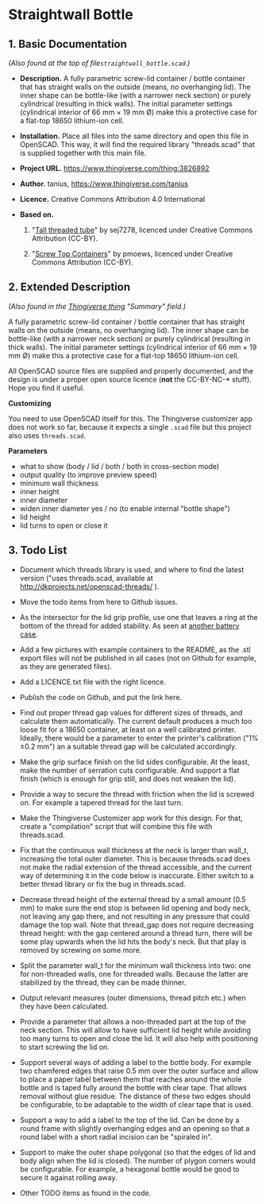 # Straightwall Bottle


## 1. Basic Documentation

*(Also found at the top of file`straightwall_bottle.scad`.)*

* **Description.** A fully parametric screw-lid container / bottle container that has straight walls on the outside (means, no overhanging lid). The inner shape can be bottle-like (with a narrower neck section) or purely cylindrical (resulting in thick walls). The initial parameter settings (cylindrical interior of 66 mm × 19 mm Ø) make this a protective case for a flat-top 18650 lithium-ion cell.

* **Installation.** Place all files into the same directory and open this file in OpenSCAD. This way, it will find the required library "threads.scad" that is supplied together with this main file.

* **Project URL.** https://www.thingiverse.com/thing:3826892

* **Author.** tanius, https://www.thingiverse.com/tanius

* **Licence.** Creative Commons Attribution 4.0 International

* **Based on.**

    1. "[Tall threaded tube](http://www.thingiverse.com/thing:2175003)" by sej7278, licenced under Creative Commons Attribution (CC-BY).
    
    2. "[Screw Top Containers](https://www.thingiverse.com/thing:455426)" by pmoews, licenced under Creative Commons Attribution (CC-BY).


## 2. Extended Description

*(Also found in the [Thingiverse thing](https://www.thingiverse.com/thing:3826892) "Summary" field.)*

A fully parametric screw-lid container / bottle container that has straight walls on the outside (means, no overhanging lid). The inner shape can be bottle-like (with a narrower neck section) or purely cylindrical (resulting in thick walls). The initial parameter settings (cylindrical interior of 66 mm × 19 mm Ø) make this a protective case for a flat-top 18650 lithium-ion cell.

All OpenSCAD source files are supplied and properly documented, and the design is under a proper open source licence (**not** the CC-BY-NC-* stuff). Hope you find it useful.


**Customizing**

You need to use OpenSCAD itself for this. The Thingiverse customizer app does not work so far, because it expects a single `.scad` file but this project also uses `threads.scad`.


**Parameters**

* what to show (body / lid / both / both in cross-section mode)
* output quality (to improve preview speed)
* minimum wall thickness
* inner height
* inner diameter
* widen inner diameter yes / no (to enable internal "bottle shape")
* lid height
* lid turns to open or close it


## 3. Todo List

* Document which threads library is used, and where to find the latest version ("uses threads.scad, available at 
http://dkprojects.net/openscad-threads/ ).

* Move the todo items from here to Github issues.

* As the intersector for the lid grip profile, use one that leaves a ring at the bottom of the thread for added stability. As seen at [another battery case](https://www.thingiverse.com/thing:3850880).

* Add a few pictures with example containers to the README, as the .stl export files will not be published in all cases (not on Github for example, as they are generated files).

* Add a LICENCE.txt file with the right licence.

* Publish the code on Github, and put the link here.

* Find out proper thread gap values for different sizes of threads, and calculate them automatically. The current default produces a much too loose fit for a 18650 container, at least on a well calibrated printer. Ideally, there would be a parameter to enter the printer's calibration ("1% ±0.2 mm") an a suitable thread gap will be calculated accordingly.

* Make the grip surface finish on the lid sides configurable. At the least, make the number of serration cuts configurable. And support a flat finish (which is enough for grip still, and does not weaken the lid).

* Provide a way to secure the thread with friction when the lid is screwed on. For example a tapered thread for the last turn.

* Make the Thingiverse Customizer app work for this design. For that, create a "compilation" script that will combine this file with threads.scad.

* Fix that the continuous wall thickness at the neck is larger than wall_t, increasing the total outer diameter. This is because threads.scad does not make the radial extension of the thread accessible, and the current way of determining it in the code below is inaccurate. Either switch to a better thread library or fix the bug in threads.scad.

* Decrease thread height of the external thread by a small amount (0.5 mm) to make sure the end stop is between lid opening and body neck, not leaving any gap there, and not resulting in any pressure that could damage the top wall. Note that thread_gap does not require decreasing thread height: with the gap centered around a thread turn, there will be some play upwards when the lid hits the body's neck. But that play is removed by screwing on some more.

* Split the parameter wall_t for the minimum wall thickness into two: one for non-threaded walls, one for threaded walls. Because the latter are stabilized by the thread, they can be made thinner.

* Output relevant measures (outer dimensions, thread pitch etc.) when they have been calculated.

* Provide a parameter that allows a non-threaded part at the top of the neck section. This will allow to have sufficient lid height while avoiding too many turns to open and close the lid. It will also help with positioning to start screwing the lid on.

* Support several ways of adding a label to the bottle body. For example two chamfered edges that raise 0.5 mm over the outer surface and allow to place a paper label between them that reaches around the whole bottle and is taped fully around the bottle with clear tape. That allows removal without glue residue. The distance of these two edges should be configurable, to be adaptable to the width of clear tape that is used.

* Support a way to add a label to the top of the lid. Can be done by a round frame with slightly overhanging edges and an opening so that a round label with a short radial incision can be "spiraled in".

* Support to make the outer shape polygonal (so that the edges of lid and body align when the lid is closed). The number of plygon corners would be configurable. For example, a hexagonal bottle would be good to secure it against rolling away.

* Other TODO items as found in the code.
 